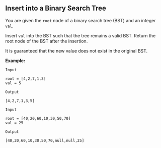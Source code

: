## Insert into a Binary Search Tree

You are given the `root` node of a binary search tree (BST) and an integer `val`.

Insert `val` into the BST such that the tree remains a valid BST. Return the root node of the BST after the insertion.

It is guaranteed that the new value does not exist in the original BST.

**Example:**

```
Input

root = [4,2,7,1,3]
val = 5

Output

[4,2,7,1,3,5]

Input

root = [40,20,60,10,30,50,70]
val = 25

Output

[40,20,60,10,30,50,70,null,null,25]
```
